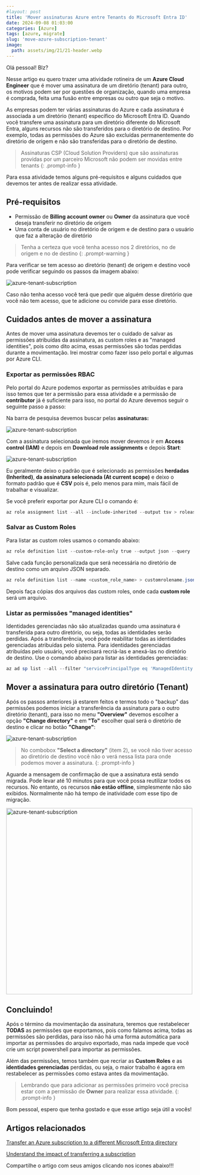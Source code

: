 ```yaml
---
#layout: post
title: 'Mover assinaturas Azure entre Tenants do Microsoft Entra ID' 
date: 2024-09-08 01:03:00
categories: [Azure]
tags: [azure, migrate]
slug: 'move-azure-subscription-tenant'
image:
  path: assets/img/21/21-header.webp
---
```


Olá pessoal! Blz?

Nesse artigo eu quero trazer uma atividade rotineira de um **Azure Cloud Engineer** que é mover uma assinatura de um diretório (tenant) para outro, os motivos podem ser por questões de organização, quando uma empresa é comprada, feita uma fusão entre empresas ou outro que seja o motivo.

As empresas podem ter várias assinaturas do Azure e cada assinatura é associada a um diretório (tenant) específico do Microsoft Entra ID. Quando você transfere uma assinatura para um diretório diferente do Microsoft Entra, alguns recursos não são transferidos para o diretório de destino. Por exemplo, todas as permissões do Azure são excluídas permanentemente do diretório de origem e não são transferidas para o diretório de destino.

> Assinaturas CSP (Cloud Solution Providers) que são assinaturas providas por um parceiro Microsoft não podem ser movidas entre tenants
{: .prompt-info }

Para essa atividade temos alguns pré-requisitos e alguns cuidados que devemos ter antes de realizar essa atividade.

## Pré-requisitos

* Permissão de **Billing account owner** ou **Owner** da assinatura que você deseja transferir no diretório de origem
* Uma conta de usuário no diretório de origem e de destino para o usuário que faz a alteração de diretório

> Tenha a certeza que você tenha acesso nos 2 diretórios, no de origem e no de destino
{: .prompt-warning }

Para verificar se tem acesso ao diretório (tenant) de origem e destino você pode verificar seguindo os passos da imagem abaixo:

![azure-tenant-subscription](/assets/img/21/05.png)

Caso não tenha acesso você terá que pedir que alguém desse diretório que você não tem acesso, que te adicione ou convide para esse diretório. 

## Cuidados antes de mover a assinatura

Antes de mover uma assinatura devemos ter o cuidado de salvar as permissões atribuídas da assinatura, as custom roles e as "managed identities", pois como dito acima, essas permissões são todas perdidas durante a movimentação. Irei mostrar como fazer isso pelo portal e algumas por Azure CLI.

### Exportar as permissões RBAC

Pelo portal do Azure podemos exportar as permissões atribuídas e para isso temos que ter a permissão para essa atividade e a permissão de **contributor** já é suficiente para isso, no portal do Azure devemos seguir o seguinte passo a passo:

Na barra de pesquisa devemos buscar pelas **assinaturas:**

![azure-tenant-subscription](/assets/img/21/01.png)

Com a assinatura selecionada que iremos mover devemos ir em **Access control (IAM)** e depois em **Download role assignments** e depois **Start**:

![azure-tenant-subscription](/assets/img/21/02.png)

Eu geralmente deixo o padrão que é selecionado as permissões **herdadas (Inherited)**, **da assinatura selecionada (At current scope)** e deixo o formato padrão que é **CSV** pois é, pelo menos para mim, mais fácil de trabalhar e visualizar.

Se você preferir exportar por Azure CLI o comando é:

```powershell
az role assignment list --all --include-inherited --output tsv > roleassignments.tsv
```

### Salvar as Custom Roles

Para listar as custom roles usamos o comando abaixo: 

```powershell
az role definition list --custom-role-only true --output json --query '[].{roleName:roleName, roleType:roleType}'
```

Salve cada função personalizada que será necessária no diretório de destino como um arquivo JSON separado.

```powershell
az role definition list --name <custom_role_name> > customrolename.json
```

Depois faça cópias dos arquivos das custom roles, onde cada **custom role** será um arquivo.

### Listar as permissões "managed identities"

Identidades gerenciadas não são atualizadas quando uma assinatura é transferida para outro diretório, ou seja, todas as identidades serão perdidas. Após a transferência, você pode reabilitar todas as identidades gerenciadas atribuídas pelo sistema. Para identidades gerenciadas atribuídas pelo usuário, você precisará recriá-las e anexá-las no diretório de destino. Use o comando abaixo para listar as identidades gerenciadas:

```powershell
az ad sp list --all --filter "servicePrincipalType eq 'ManagedIdentity'"
```

## Mover a assinatura para outro diretório (Tenant)

Após os passos anteriores já estarem feitos e termos todo o "backup" das permissões podemos iniciar a transferência da assinatura para o outro diretório (tenant), para isso no menu **"Overview"** devemos escolher a opção **"Change directory"** e em **"To"** escolher qual será o diretório de destino e clicar no botão **"Change"**:

![azure-tenant-subscription](/assets/img/21/03.png)

> No combobox **"Select a directory"** (item 2), se você não tiver acesso ao diretório de destino você não o verá nessa lista para onde podemos mover a assinatura.
{: .prompt-info }

Aguarde a mensagem de confirmação de que a assinatura está sendo migrada. Pode levar até 10 minutos para que você possa reutilizar todos os recursos. No entanto, os recursos **não estão offline**, simplesmente não são exibidos. Normalmente não há tempo de inatividade com esse tipo de migração.


<img src="/assets/img/21/04.png" alt="azure-tenant-subscription" width="500">

## Concluindo!

Após o término da movimentação da assinatura, teremos que restabelecer **TODAS** as permissões que exportamos, pois como falamos acima, todas as permissões são perdidas, para isso não há uma forma automática para importar as permissões do arquivo exportado, mas nada impede que você crie um script powershell para importar as permissões.

Além das permissões, temos também que recriar as **Custom Roles** e as **identidades gerenciadas** perdidas, ou seja, o maior trabalho é agora em restabelecer as permissões como estava antes da movimentação.

> Lembrando que para adicionar as permissões primeiro você precisa estar com a permissão de **Owner** para realizar essa atividade.
{: .prompt-info }

Bom pessoal, espero que tenha gostado e que esse artigo seja útil a vocês!

## Artigos relacionados

<a href="https://learn.microsoft.com/en-us/azure/role-based-access-control/transfer-subscription" target="_blank">Transfer an Azure subscription to a different Microsoft Entra directory</a> 

<a href="https://learn.microsoft.com/en-us/azure/role-based-access-control/transfer-subscription#understand-the-impact-of-transferring-a-subscription" target="_blank">Understand the impact of transferring a subscription</a> 

Compartilhe o artigo com seus amigos clicando nos icones abaixo!!!
